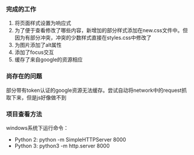 ### 完成的工作
1. 将页面样式设置为响应式
2. 为了便于查看修改了哪些内容，新增加的部分样式添加在new.css文件中。但因为有部分冲突，冲突的少数样式直接在styles.css中修改了
3. 为图片添加了alt属性
4. 添加了focus交互
5. 缓存了来自google的资源相应

### 尚存在的问题
部分带有token认证的google资源无法缓存。尝试自动将network中的request抓取下来，但是js好像做不到

### 项目查看方法
windows系统下运行命令：
- Python 2: python -m SimpleHTTPServer 8000 
- Python 3: python3 -m http.server 8000